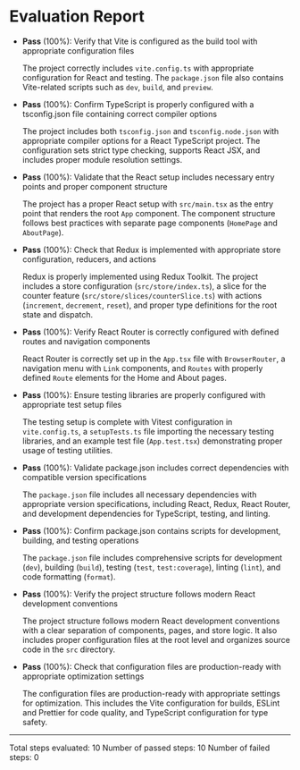 # Evaluation Report

- **Pass** (100%): Verify that Vite is configured as the build tool with appropriate configuration files
  
  The project correctly includes `vite.config.ts` with appropriate configuration for React and testing. The `package.json` file also contains Vite-related scripts such as `dev`, `build`, and `preview`.

- **Pass** (100%): Confirm TypeScript is properly configured with a tsconfig.json file containing correct compiler options
  
  The project includes both `tsconfig.json` and `tsconfig.node.json` with appropriate compiler options for a React TypeScript project. The configuration sets strict type checking, supports React JSX, and includes proper module resolution settings.

- **Pass** (100%): Validate that the React setup includes necessary entry points and proper component structure
  
  The project has a proper React setup with `src/main.tsx` as the entry point that renders the root `App` component. The component structure follows best practices with separate page components (`HomePage` and `AboutPage`).

- **Pass** (100%): Check that Redux is implemented with appropriate store configuration, reducers, and actions
  
  Redux is properly implemented using Redux Toolkit. The project includes a store configuration (`src/store/index.ts`), a slice for the counter feature (`src/store/slices/counterSlice.ts`) with actions (`increment`, `decrement`, `reset`), and proper type definitions for the root state and dispatch.

- **Pass** (100%): Verify React Router is correctly configured with defined routes and navigation components
  
  React Router is correctly set up in the `App.tsx` file with `BrowserRouter`, a navigation menu with `Link` components, and `Routes` with properly defined `Route` elements for the Home and About pages.

- **Pass** (100%): Ensure testing libraries are properly configured with appropriate test setup files
  
  The testing setup is complete with Vitest configuration in `vite.config.ts`, a `setupTests.ts` file importing the necessary testing libraries, and an example test file (`App.test.tsx`) demonstrating proper usage of testing utilities.

- **Pass** (100%): Validate package.json includes correct dependencies with compatible version specifications
  
  The `package.json` file includes all necessary dependencies with appropriate version specifications, including React, Redux, React Router, and development dependencies for TypeScript, testing, and linting.

- **Pass** (100%): Confirm package.json contains scripts for development, building, and testing operations
  
  The `package.json` file includes comprehensive scripts for development (`dev`), building (`build`), testing (`test`, `test:coverage`), linting (`lint`), and code formatting (`format`).

- **Pass** (100%): Verify the project structure follows modern React development conventions
  
  The project structure follows modern React development conventions with a clear separation of components, pages, and store logic. It also includes proper configuration files at the root level and organizes source code in the `src` directory.

- **Pass** (100%): Check that configuration files are production-ready with appropriate optimization settings
  
  The configuration files are production-ready with appropriate settings for optimization. This includes the Vite configuration for builds, ESLint and Prettier for code quality, and TypeScript configuration for type safety.

---

Total steps evaluated: 10
Number of passed steps: 10
Number of failed steps: 0